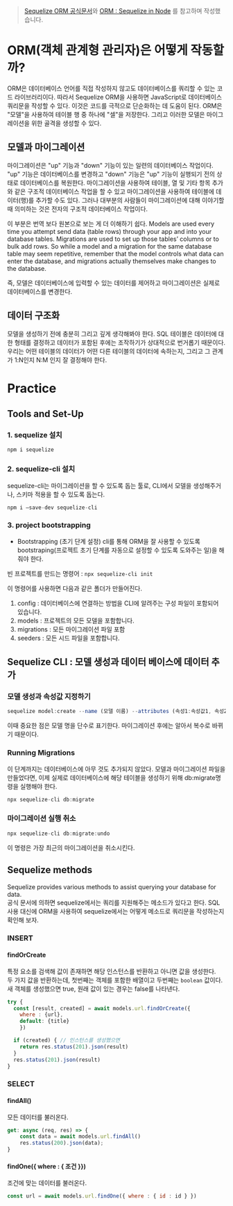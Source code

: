 > [Sequelize ORM 공식문서](https://sequelize.org/)와 [ORM : Sequelize in Node](https://www.duringthedrive.com/2017/05/06/models-migrations-sequelize-node/) 를 참고하며 작성했습니다.

# ORM(객체 관계형 관리자)은 어떻게 작동할까?
ORM은 데이터베이스 언어를 직접 작성하지 않고도 데이터베이스를 쿼리할 수 있는 코드 라이브러리이다. 따라서 Sequelize ORM을 사용하면 JavaScript로 데이터베이스 쿼리문을 작성할 수 있다. 이것은 코드를 극적으로 단순화하는 데 도움이 된다. ORM은 "모델"을 사용하여 테이블 행 중 하나에 "셀"을 저장한다. 그리고 이러한 모델은 마이그레이션을 위한 골격을 생성할 수 있다.

## 모델과 마이그레이션
마이그레이션은 "up" 기능과 "down" 기능이 있는 일련의 데이터베이스 작업이다. "up" 기능은 데이터베이스를 변경하고 "down" 기능은 "up" 기능이 실행되기 전의 상태로 데이터베이스를 복원한다. 마이그레이션을 사용하여 테이블, 열 및 기타 항목 추가와 같은 구조적 데이터베이스 작업을 할 수 있고 마이그레이션을 사용하여 테이블에 데이터(행)를 추가할 수도 있다. 그러나 대부분의 사람들이 마이그레이션에 대해 이야기할 때 의미하는 것은 전자의 구조적 데이터베이스 작업이다. <br>

이 부분은 번역 보다 원본으로 보는 게 더 이해하기 쉽다.
Models are used every time you attempt send data (table rows) through your app and into your database tables. Migrations are used to set up those tables’ columns or to bulk add rows. So while a model and a migration for the same database table may seem repetitive, remember that the model controls what data can enter the database, and migrations actually themselves make changes to the database.

즉, 모델은 데이터베이스에 입력할 수 있는 데이터를 제어하고 마이그레이션은 실제로 데이터베이스를 변경한다.

## 데이터 구조화
모델을 생성하기 전에 충분히 그리고 깊게 생각해봐야 한다. SQL 테이블은 데이터에 대한 형태를 결정하고 데이터가 포함된 후에는 조작하기가 상대적으로 번거롭기 때문이다. 우리는 어떤 테이블의 데이터가 어떤 다른 테이블의 데이터에 속하는지, 그리고 그 관계가 1:N인지 N:M 인지 잘 결정해야 한다.


# Practice
## Tools and Set-Up

### 1. sequelize 설치
```js
npm i sequelize 
```

### 2. sequelize-cli 설치
sequelize-cli는 마이그레이션을 할 수 있도록 돕는 툴로, CLI에서 모델을 생성해주거나, 스키마 적용을 할 수 있도록 돕는다.
```js
npm i —save-dev sequelize-cli
```

### 3. project bootstrapping
+ Bootstrapping (초기 단계 설정)
cli를 통해 ORM을 잘 사용할 수 있도록 bootstraping(프로젝트 초기 단계를 자동으로 설정할 수 있도록 도와주는 일)을 해줘야 한다.

빈 프로젝트를 만드는 명령어 : `npx sequelize-cli init` <br>

이 명령어를 사용하면 다음과 같은 폴더가 만들어진다. <br>

1. config : 데이터베이스에 연결하는 방법을 CLI에 알려주는 구성 파일이 포함되어 있습니다.
2. models : 프로젝트의 모든 모델을 포함합니다.
3. migrations : 모든 마이그레이션 파일 포함
4. seeders : 모든 시드 파일을 포함합니다.

## Sequelize CLI : 모델 생성과 데이터 베이스에 데이터 추가
### 모델 생성과 속성값 지정하기
```js
sequelize model:create --name (모델 이름) --attributes (속성1:속성값1, 속성2:속성값2...)
```

이때 중요한 점은 모델 명을 단수로 표기한다. 마이그레이션 후에는 알아서 복수로 바뀌기 때문이다.

### Running Migrations
이 단계까지는 데이터베이스에 아무 것도 추가되지 않았다. 모델과 마이그레이션 파일을 만들었다면, 이제 실제로 데이터베이스에 해당 테이블을 생성하기 위해 db:migrate명령을 실행해야 한다.
```js
npx sequelize-cli db:migrate
```

### 마이그레이션 실행 취소
```js
npx sequelize-cli db:migrate:undo
```
이 명령은 가장 최근의 마이그레이션을 취소시킨다.



## Sequelize methods 
Sequelize provides various methods to assist querying your database for data. <Br>
공식 문서에 의하면 sequelize에서는 쿼리를 지원해주는 메소드가 있다고 한다. SQL 사용 대신에 ORM을 사용하여 sequelize에서는 어떻게 메소드로 쿼리문을 작성하는지 확인해 보자.

### INSERT
#### findOrCreate
특정 요소를 검색해 값이 존재하면 해당 인스턴스를 반환하고 아니면 값을 생성한다.<br>
두 가지 값을 반환하는데, 첫번째는 객체를 포함한 배열이고 두번째는 `boolean`  값이다. 새 객체를 생성했으면 true, 원래 값이 있는 경우는 false를 나타낸다.
```js
try {
  const [result, created] = await models.url.findOrCreate({
    where : {url},
    default: {title}
    })

  if (created) { // 인스턴스를 생성했으면 
    return res.status(201).json(result)
  }
  res.status(201).json(result)
}
```
### SELECT
#### findAll() 
모든 데이터를 불러온다.
```js
get: async (req, res) => {
    const data = await models.url.findAll()
    res.status(200).json(data);
}
```
#### findOne({ where : { 조건 }})
조건에 맞는 데이터를 불러온다.
```js
const url = await models.url.findOne({ where : { id : id } })
```
